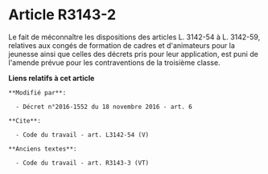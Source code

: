 # Article R3143-2

Le fait de méconnaître les dispositions des articles L. 3142-54 à L. 3142-59, relatives aux congés de formation de cadres et
d'animateurs pour la jeunesse ainsi que celles des décrets pris pour leur application, est puni de l'amende prévue pour les
contraventions de la troisième classe.

**Liens relatifs à cet article**

	**Modifié par**:

	  - Décret n°2016-1552 du 18 novembre 2016 - art. 6

	**Cite**:

	  - Code du travail - art. L3142-54 (V)

	**Anciens textes**:

	  - Code du travail - art. R3143-3 (VT)
